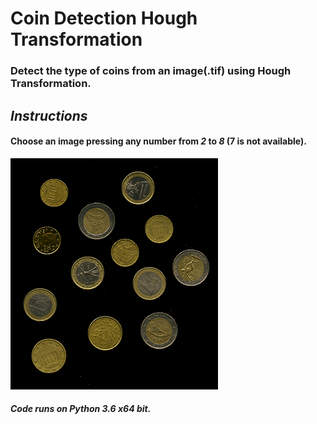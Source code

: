 # Coin Detection Hough Transformation
 
### Detect the type of coins from an image(.tif) using Hough Transformation.

## *Instructions*
#### Choose an image pressing any number from *2* to *8* (7 is not available).

![image](images/coins002_preview.png)

##### Code runs on Python 3.6 x64 bit.
